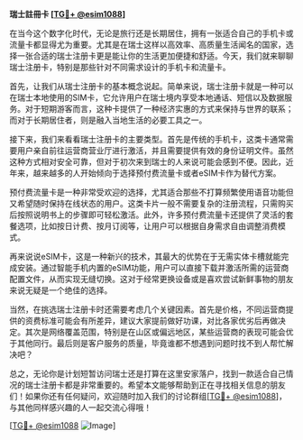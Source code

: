 **瑞士註冊卡 [[TG💪+ @esim1088](https://t.me/s/esim1088)]**

在当今这个数字化时代，无论是旅行还是长期居住，拥有一张适合自己的手机卡或流量卡都显得尤为重要。尤其是在瑞士这样以高效率、高质量生活闻名的国家，选择一张合适的瑞士注册卡更是能让你的生活更加便捷和舒适。今天，我们就来聊聊瑞士注册卡，特别是那些针对不同需求设计的手机卡和流量卡。

首先，让我们从瑞士注册卡的基本概念说起。简单来说，瑞士注册卡就是一种可以在瑞士本地使用的SIM卡，它允许用户在瑞士境内享受本地通话、短信以及数据服务。对于短期游客而言，这种卡提供了一种经济实惠的方式来保持与世界的联系；而对于长期居住者，则是融入当地生活的必要工具之一。

接下来，我们来看看瑞士注册卡的主要类型。首先是传统的手机卡，这类卡通常需要用户亲自前往运营商营业厅进行激活，并且需要提供有效的身份证明文件。虽然这种方式相对安全可靠，但对于初次来到瑞士的人来说可能会感到不便。因此，近年来，越来越多的人开始倾向于选择预付费流量卡或者eSIM卡作为替代方案。

预付费流量卡是一种非常受欢迎的选择，尤其适合那些不打算频繁使用语音功能但又希望随时保持在线状态的用户。这类卡片一般不需要复杂的注册流程，只需购买后按照说明书上的步骤即可轻松激活。此外，许多预付费流量卡还提供了灵活的套餐选项，比如按日计费、按月订阅等，让用户可以根据自身需求自由调整消费模式。

再来说说eSIM卡，这是一种新兴的技术，其最大的优势在于无需实体卡槽就能完成安装。通过智能手机内置的eSIM功能，用户可以直接下载并激活所需的运营商配置文件，从而实现无缝切换。这对于经常更换设备或是喜欢尝试新鲜事物的朋友来说无疑是一个绝佳的选择。

当然，在挑选瑞士注册卡时还需要考虑几个关键因素。首先是价格，不同运营商提供的资费标准可能会有所差异，建议大家提前做好功课，对比各家优劣后再做决定。其次是网络覆盖范围，特别是在山区或偏远地区，某些运营商的表现可能会优于其他同行。最后则是客户服务的质量，毕竟谁都不想遇到问题时找不到人帮忙解决吧？

总之，无论你是计划短暂访问瑞士还是打算在这里安家落户，找到一款适合自己情况的瑞士注册卡都是非常重要的。希望本文能够帮助到正在寻找相关信息的朋友们！如果你还有任何疑问，欢迎随时加入我们的讨论群组[[TG💪+ @esim1088](https://t.me/s/esim1088)]，与其他同样感兴趣的人一起交流心得哦！

[[TG💪+ @esim1088](https://t.me/s/esim1088) ![Image](https://i.postimg.cc/4NQfJmqS/Snipaste-2025-05-13-00-14-12.png)]
